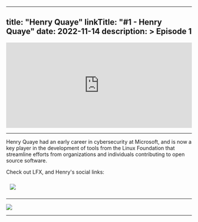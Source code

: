 
---
title: "Henry Quaye"
linkTitle: "#1 - Henry Quaye"
date: 2022-11-14
description: > 
  Episode 1
---

<iframe src="https://open.spotify.com/embed/episode/6yLHTSk8lIaNmHONzrVpjD?utm_source=generator" width="100%" height="232" frameBorder="0" allowfullscreen="" allow="autoplay; clipboard-write; encrypted-media; fullscreen; picture-in-picture"></iframe>

---

Henry Quaye had an early career in cybersecurity at Microsoft, and is now a key player in the development of tools from the Linux Foundation that streamline efforts from organizations and individuals contributing to open source software.

Check out LFX, and Henry's social links:

<div class="col-md-6">
    <div class="row">
      <a href="https://lfx.linuxfoundation.org/"><img src="/images/guests/LFX-logo.svg" style="font-size: 2rem;margin:10px;"></a>
      <a href="https://linkedin.com/in/vdanen/"><i class="fab fa-linkedin-in" style="font-size: 2rem;margin:10px;"></i></a> 
      <a href="https://https://twitter.com/vdanen"><i class="fab fa-twitter" style="font-size: 2rem;margin:10px;"></i></a> 
  </div>
</div>

---

<img src="/images/guests/henry_quaye.jpg" max-width="90%">

---
